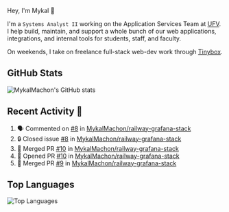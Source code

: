 Hey, I'm Mykal 👋

I'm a `Systems Analyst II` working on the Application Services Team at [UFV](https://ufv.ca). 
I help build, maintain, and support a whole bunch of our web applications, integrations, and internal tools for students, staff, and faculty.

On weekends, I take on freelance full-stack web-dev work through [Tinybox](https://tinybox.dev).

## GitHub Stats
![MykalMachon's GitHub stats](https://github-readme-stats.vercel.app/api?username=MykalMachon&show_icons=true&theme=radical)

## Recent Activity 🚀

<!--START_SECTION:activity-->
1. 🗣 Commented on [#8](https://github.com/MykalMachon/railway-grafana-stack/issues/8#issuecomment-2727654044) in [MykalMachon/railway-grafana-stack](https://github.com/MykalMachon/railway-grafana-stack)
2. 🔒 Closed issue [#8](https://github.com/MykalMachon/railway-grafana-stack/issues/8) in [MykalMachon/railway-grafana-stack](https://github.com/MykalMachon/railway-grafana-stack)
3. 🎉 Merged PR [#10](https://github.com/MykalMachon/railway-grafana-stack/pull/10) in [MykalMachon/railway-grafana-stack](https://github.com/MykalMachon/railway-grafana-stack)
4. 💪 Opened PR [#10](https://github.com/MykalMachon/railway-grafana-stack/pull/10) in [MykalMachon/railway-grafana-stack](https://github.com/MykalMachon/railway-grafana-stack)
5. 🎉 Merged PR [#9](https://github.com/MykalMachon/railway-grafana-stack/pull/9) in [MykalMachon/railway-grafana-stack](https://github.com/MykalMachon/railway-grafana-stack)
<!--END_SECTION:activity-->

## Top Languages
![Top Languages](https://github-readme-stats.vercel.app/api/top-langs/?username=MykalMachon&layout=compact&theme=radical)
